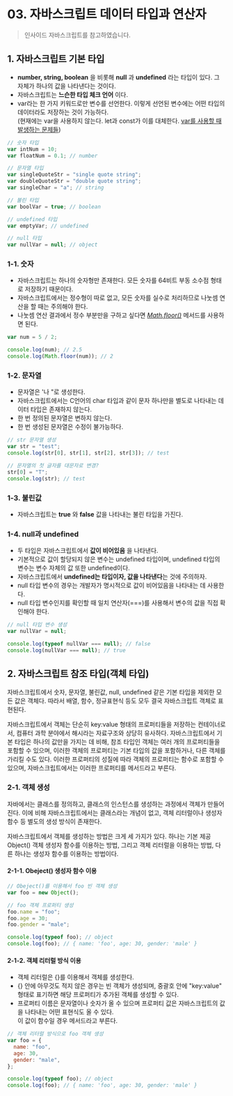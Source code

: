 # 03. 자바스크립트 데이터 타입과 연산자

> 인사이드 자바스크립트를 참고하였습니다.

## 1. 자바스크립트 기본 타입

- **number, string, boolean** 을 비롯해 **null** 과 **undefined** 라는 타입이 있다. 그 자체가 하나의 값을 나타낸다는 것이다.
- 자바스크립트는 **느슨한 타입 체크 언어** 이다.
- var라는 한 가지 키워드로만 변수를 선언한다. 이렇게 선언된 변수에는 어떤 타입의 데이터라도 저장하는 것이 가능하다.  
  (현재에는 var을 사용하지 않는다. let과 const가 이를 대체한다. [var를 사용할 때 발생하는 문제들](https://www.daleseo.com/js-var-issues/))

```javascript
// 숫자 타입
var intNum = 10;
var floatNum = 0.1; // number

// 문자열 타입
var singleQuoteStr = "single quote string";
var doubleQuoteStr = "double quote string";
var singleChar = "a"; // string

// 불린 타입
var boolVar = true; // boolean

// undefined 타입
var emptyVar; // undefined

// null 타입
var nullVar = null; // object
```

### 1-1. 숫자

- 자바스크립트는 하나의 숫자형만 존재한다. 모든 숫자를 64비트 부동 소수점 형태로 저장하기 때문이다.
- 자바스크립트에서는 정수형이 따로 없고, 모든 숫자를 실수로 처리하므로 나눗셈 연산을 할 때는 주의해야 한다.
- 나눗셈 연산 결과에서 정수 부분만을 구하고 싶다면 _[Math.floor()](https://developer.mozilla.org/ko/docs/Web/JavaScript/Reference/Global_Objects/Math/floor)_ 메서드를 사용하면 된다.

```javascript
var num = 5 / 2;

console.log(num); // 2.5
console.log(Math.floor(num)); // 2
```

### 1-2. 문자열

- 문자열은 '나 "로 생성한다.
- 자바스크립트에서는 C언어의 char 타입과 같이 문자 하나만을 별도로 나타내는 데이터 타입은 존재하지 않는다.
- 한 번 정의된 문자열은 변하지 않는다.
- 한 번 생성된 문자열은 수정이 불가능하다.

```javascript
// str 문자열 생성
var str = "test";
console.log(str[0], str[1], str[2], str[3]); // test

// 문자열의 첫 글자를 대문자로 변경?
str[0] = "T";
console.log(str); // test
```

### 1-3. 불린값

- 자바스크립트는 **true** 와 **false** 값을 나타내는 불린 타입을 가진다.

### 1-4. null과 undefined

- 두 타입은 자바스크립트에서 **값이 비어있음** 을 나타낸다.
- 기본적으로 값이 할당되지 않은 변수는 undefined 타입이며, undefined 타입의 변수는 변수 자체의 값 또한 undefined이다.
- 자바스크립트에서 **undefined는 타입이자, 값을 나타낸다**는 것에 주의하자.
- null 타입 변수의 경우는 개발자가 명시적으로 값이 비어있음을 나타내는 데 사용한다.
- null 타입 변수인지를 확인할 때 일치 연산자(===)를 사용해서 변수의 값을 직접 확인해야 한다.

```javascript
// null 타입 변수 생성
var nullVar = null;

console.log(typeof nullVar === null); // false
console.log(nullVar === null); // true
```

## 2. 자바스크립트 참조 타입(객체 타입)

자바스크립트에서 숫자, 문자열, 불린값, null, undefined 같은 기본 타입을 제외한 모든 값은 객체다. 따라서 배열, 함수, 정규표현식 등도 모두 결국 자바스크립트 객체로 표현된다.

자바스크립트에서 객체는 단순히 key:value 형태의 프로퍼티들을 저장하는 컨테이너로서, 컴퓨터 과학 분야에서 해시라는 자료구조와 상당히 유사하다. 자바스크립트에서 기본 타입은 하나의 값만을 가지는 데 비해, 참조 타입인 객체는 여러 개의 프로퍼티들을 포함할 수 있으며, 이러한 객체의 프로퍼티는 기본 타입의 값을 포함하거나, 다른 객체를 가리킬 수도 있다. 이러한 프로퍼티의 성질에 따라 객체의 프로퍼티는 함수로 포함할 수 있으며, 자바스크립트에서는 이러한 프로퍼티를 메서드라고 부른다.

### 2-1. 객체 생성

자바에서는 클래스를 정의하고, 클래스의 인스턴스를 생성하는 과정에서 객체가 만들어진다. 이에 비해 자바스크립트에서는 클래스라는 개념이 없고, 객체 리터럴이나 생성자 함수 등 별도의 생성 방식이 존재한다.

자바스크립트에서 객체를 생성하는 방법은 크게 세 가지가 있다. 하나는 기본 제공 Object() 객체 생성자 함수를 이용하는 방법, 그리고 객체 리터럴을 이용하는 방법, 다른 하나는 생성자 함수를 이용하는 방법이다.

#### 2-1-1. Obeject() 생성자 함수 이용

```javascript
// Obeject()를 이용해서 foo 빈 객체 생성
var foo = new Object();

// foo 객체 프로퍼티 생성
foo.name = "foo";
foo.age = 30;
foo.gender = "male";

console.log(typeof foo); // object
console.log(foo); // { name: 'foo', age: 30, gender: 'male' }
```

#### 2-1-2. 객체 리터럴 방식 이용

- 객체 리터럴은 {}를 이용해서 객체를 생성한다.
- {} 안에 아무것도 적지 않은 경우는 빈 객체가 생성되며, 중괄호 안에 "key:value" 형태로 표기하면 해당 프로퍼티가 추가된 객체를 생성할 수 있다.
- 프로퍼티 이름은 문자열이나 숫자가 올 수 있으며 프로퍼티 값은 자바스크립트의 값을 나타내는 어떤 표현식도 올 수 있다.  
  이 값이 함수일 경우 메서드라고 부른다.

```javascript
// 객체 리터럴 방식으로 foo 객체 생성
var foo = {
  name: "foo",
  age: 30,
  gender: "male",
};

console.log(typeof foo); // object
console.log(foo); // { name: 'foo', age: 30, gender: 'male' }
```
